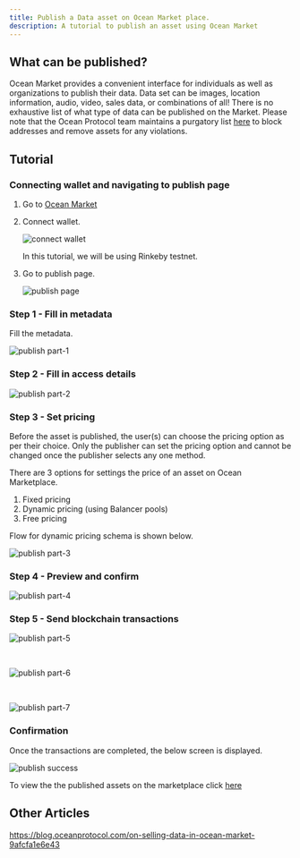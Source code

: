 ```yaml
---
title: Publish a Data asset on Ocean Market place.
description: A tutorial to publish an asset using Ocean Market
---
```


## What can be published?

Ocean Market provides a convenient interface for individuals as well as organizations to publish their data. Data set can be images, location information, audio, video, sales data, or combinations of all! There is no exhaustive list of what type of data can be published on the Market. Please note that the Ocean Protocol team maintains a purgatory list [here](https://github.com/oceanprotocol/list-purgatory) to block addresses and remove assets for any violations.

## Tutorial

### Connecting wallet and navigating to publish page

1. Go to <a href="https://v4.market.oceanprotocol.com " target="_blank">Ocean Market</a>

2. Connect wallet.

   ![connect wallet](images/marketplace/connect-wallet.png 'Connect wallet')

   In this tutorial, we will be using Rinkeby testnet.

3. Go to publish page.

   ![publish page](images/marketplace/publish.png 'Go to publish page')

### Step 1 - Fill in metadata

Fill the metadata.

![publish part-1](images/marketplace/publish-1.png 'Fill in metadata')

### Step 2 - Fill in access details

![publish part-2](images/marketplace/publish-2.png 'Fill in access details')

### Step 3 - Set pricing

Before the asset is published, the user(s) can choose the pricing option as per their choice. Only the publisher can set the pricing option and cannot be changed once the publisher selects any one method.

There are 3 options for settings the price of an asset on Ocean Marketplace.

1. Fixed pricing
2. Dynamic pricing (using Balancer pools)
3. Free pricing

Flow for dynamic pricing schema is shown below.

![publish part-3](images/marketplace/publish-3.png 'Set pricing')

### Step 4 - Preview and confirm

![publish part-4](images/marketplace/publish-4.png 'Preview')

### Step 5 - Send blockchain transactions

![publish part-5](images/marketplace/publish-5.png 'Transaction 1 - Allow access to Ocean tokens')

<br />

![publish part-6](images/marketplace/publish-6.png 'Transaction 2 - Deploy data NFT and datatoken')

<br />

![publish part-7](images/marketplace/publish-7.png 'Transaction 3 - Publish DDO')

### Confirmation

Once the transactions are completed, the below screen is displayed.

![publish success](images/marketplace/publish-8.png 'Successful publish')

To view the the published assets on the marketplace click [here](https://v4.market.oceanprotocol.com/profile)

## Other Articles

https://blog.oceanprotocol.com/on-selling-data-in-ocean-market-9afcfa1e6e43
